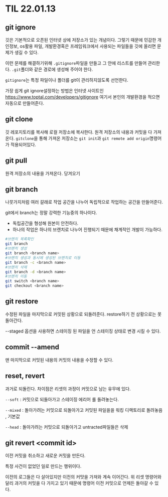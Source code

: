 # TIL 22.01.13

## git ignore

깃은 기본적으로 오픈된 인터넷 상에 저장소가 있는 개념이다. 그렇기 때문에
민감한 개인정보, os활용 파일, 개발환경혹은 프레임워크에서 사용되는 파일들을 깃에 올리면 문제가 생길 수 있다.

이런 문제를 해결하기위해 `.gitignore`파일을 만들고 그 안에 리스트를 만들어 관리한다. `.git`폴더와 같은 경로에 생성해 주어야 한다.

`gitignore`는 특정 파일이나 폴더를 git이 관리하지않도록 선언한다.

가장 쉽게 git ignore설정하는 방법은 인터넷 사이트인 https://www.toptal.com/developers/gitignore 여기서 본인의 개발환경을 적으면 자동으로 만들어준다.

## git clone

깃 레포지토리를 복사해 로컬 저장소에 복사한다. 원격 저장소의 내용과 커밋을 다 가져온다.
`gitclone`을 통해 가져온 저장소는 `git init`과 `git remote add origin`명령어가 적용되어있다.

## git pull

원격 저장소의 내용을 가져온다. 당겨오기

## git branch

나뭇가지처럼 여러 갈래로 작업 공간을 나누어 독립적으로 작업하는 공간을 만들어준다.

git에서 branch는 정말 강력한 기능중의 하나이다. 

* 독립공간을 형성해 원본이 안전하다.
* 하나의 작업은 하나의 브랜치로 나누어 진행되기 때문에 채계적인 개발이 가능하다.
```bash
#브랜치 목록확인
git branch 
#브랜치 생성
git branch <branch name>
#브랜치 생성과 동시에 생성된 브랜치로 이동
git branch -c <branch name>
#브랜치 삭제
git branch -d <branch name>
#브랜치 이동
git switch <branch name>
git checkout <branch name>
```

## git restore

수정된 파일을 마지막으로 커밋된 상황으로 되돌려준다.
restore하기 전 상황으로는 못돌아간다.

--staged 옵션을 사용하면 스테이징 된 파일을 언 스테이징 상태로 변경 시킬 수 있다.

## commit --amend

맨 마지막으로 커밋된 내용의 커밋의 내용을 수정할 수 있다. 

## reset, revert

과거로 되돌린다. 차이점은 리셋의 과정이 커밋으로 남는 유무에 있다.

`--soft` : 커밋으로 되돌아가고 스테이징 에리어 롤 돌려놓는다.

`--mixed` : 돌아가려는 커밋으로 되돌아가고 커밋된 파일을을 워킹 디랙토리로 돌려놓음 , 기본값
 
`--head` : 돌아가려는 커밋으로 되돌아가고 untracted파일들은 삭제

## git revert \<commit id>

이전 커밋을 취소하고 새로운 커밋을 만든다.

특정 사건이 없었던 일로 만드는 행위이다.

이전의 로그들은 다 살아있지만 이전의 커맛을 가져와 계속 이어간다. 위 리셋 명령어와 달리 과거의 커밋을 다 가지고 있기 때문에 명령어 이전 커밋으로 언제든 돌아갈 수 있다.